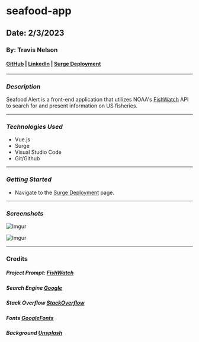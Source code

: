 # seafood-app

## Date: 2/3/2023

### By: Travis Nelson

#### [GitHub](https://github.com/tnel91/seafood-app) | [LinkedIn](https://www.linkedin.com/in/travis-nelson91/) | [Surge Deployment](https://seafood-alert.surge.sh)

---

### **_Description_**

Seafood Alert is a front-end application that utilizes NOAA's [FishWatch](https://www.fishwatch.gov/) API to search for and present information on US fisheries.

---

### **_Technologies Used_**

- Vue.js
- Surge
- Visual Studio Code
- Git/Github

---

### **_Getting Started_**

- Navigate to the [Surge Deployment](https://seafood-alert.surge.sh/) page.

---

### **_Screenshots_**

![Imgur](https://i.imgur.com/UimUSGs.png)

![Imgur](https://i.imgur.com/ShIl9lr.png)

---

### Credits

##### Project Prompt: [FishWatch](https://www.fishwatch.gov/)

##### Search Engine [Google](http://google.com)

##### Stack Overflow [StackOverflow](https://stackoverflow.com/)

##### Fonts [GoogleFonts](https://fonts.google.com/)

##### Background [Unsplash](https://unsplash.com/)
